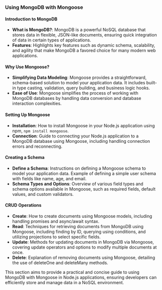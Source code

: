 ### Using MongoDB with Mongoose

#### Introduction to MongoDB
- **What is MongoDB?**: MongoDB is a powerful NoSQL database that stores data in flexible, JSON-like documents, ensuring quick integration of data in certain types of applications.
- **Features**: Highlights key features such as dynamic schema, scalability, and agility that make MongoDB a favored choice for many modern web applications.

#### Why Use Mongoose?
- **Simplifying Data Modeling**: Mongoose provides a straightforward, schema-based solution to model your application data. It includes built-in type casting, validation, query building, and business logic hooks.
- **Ease of Use**: Mongoose simplifies the process of working with MongoDB databases by handling data conversion and database interaction complexities.

#### Setting Up Mongoose
- **Installation**: How to install Mongoose in your Node.js application using npm, `npm install mongoose`.
- **Connection**: Guide to connecting your Node.js application to a MongoDB database using Mongoose, including handling connection errors and reconnecting.

#### Creating a Schema
- **Define a Schema**: Instructions on defining a Mongoose schema to model your application data. Example of defining a simple user schema with fields like name, age, and email.
- **Schema Types and Options**: Overview of various field types and schema options available in Mongoose, such as required fields, default values, and custom validators.

#### CRUD Operations
- **Create**: How to create documents using Mongoose models, including handling promises and async/await syntax.
- **Read**: Techniques for retrieving documents from MongoDB using Mongoose, including finding by ID, querying using conditions, and utilizing projections to select specific fields.
- **Update**: Methods for updating documents in MongoDB via Mongoose, covering update operators and options to modify multiple documents at once.
- **Delete**: Explanation of removing documents using Mongoose, detailing the use of deleteOne and deleteMany methods.

This section aims to provide a practical and concise guide to using MongoDB with Mongoose in Node.js applications, ensuring developers can efficiently store and manage data in a NoSQL environment.

 